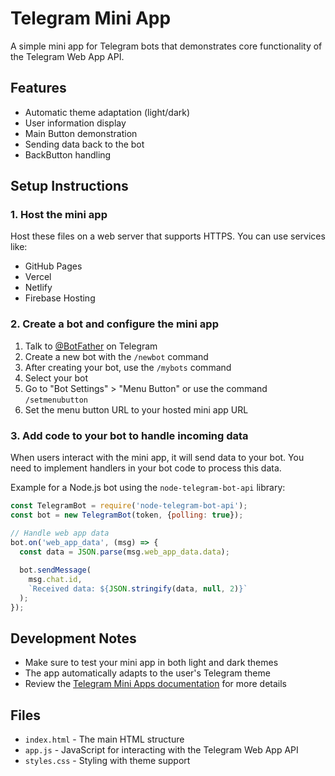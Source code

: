 # Telegram Mini App

A simple mini app for Telegram bots that demonstrates core functionality of the Telegram Web App API.

## Features

- Automatic theme adaptation (light/dark)
- User information display
- Main Button demonstration
- Sending data back to the bot
- BackButton handling

## Setup Instructions

### 1. Host the mini app

Host these files on a web server that supports HTTPS. You can use services like:
- GitHub Pages
- Vercel
- Netlify
- Firebase Hosting

### 2. Create a bot and configure the mini app

1. Talk to [@BotFather](https://t.me/BotFather) on Telegram
2. Create a new bot with the `/newbot` command
3. After creating your bot, use the `/mybots` command
4. Select your bot
5. Go to "Bot Settings" > "Menu Button" or use the command `/setmenubutton`
6. Set the menu button URL to your hosted mini app URL

### 3. Add code to your bot to handle incoming data

When users interact with the mini app, it will send data to your bot. You need to implement handlers in your bot code to process this data.

Example for a Node.js bot using the `node-telegram-bot-api` library:

```javascript
const TelegramBot = require('node-telegram-bot-api');
const bot = new TelegramBot(token, {polling: true});

// Handle web app data
bot.on('web_app_data', (msg) => {
  const data = JSON.parse(msg.web_app_data.data);
  
  bot.sendMessage(
    msg.chat.id, 
    `Received data: ${JSON.stringify(data, null, 2)}`
  );
});
```

## Development Notes

- Make sure to test your mini app in both light and dark themes
- The app automatically adapts to the user's Telegram theme
- Review the [Telegram Mini Apps documentation](https://core.telegram.org/bots/webapps) for more details

## Files

- `index.html` - The main HTML structure
- `app.js` - JavaScript for interacting with the Telegram Web App API
- `styles.css` - Styling with theme support 
